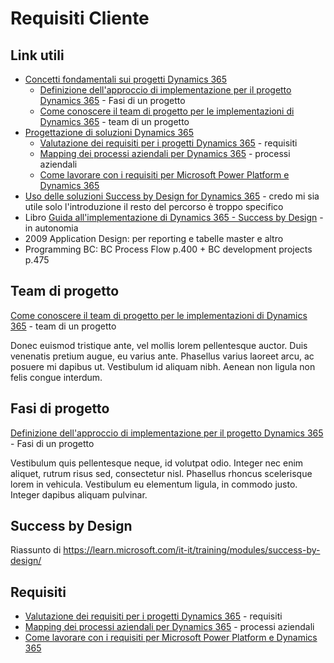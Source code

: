 
# Requisiti Cliente

## Link utili
- [Concetti fondamentali sui progetti Dynamics 365](https://learn.microsoft.com/it-it/training/paths/learn-fundamentals-dynamics-365-projects/)
    - [Definizione dell'approccio di implementazione per il progetto Dynamics 365](https://learn.microsoft.com/it-it/training/modules/determine-implementation-approach-dynamics-365/) - Fasi di un progetto
    - [Come conoscere il team di progetto per le implementazioni di Dynamics 365](https://learn.microsoft.com/it-it/training/modules/project-team-dynamics-365-implementation/) - team di un progetto
- [Progettazione di soluzioni Dynamics 365](https://learn.microsoft.com/it-it/training/paths/design-dynamics-365-solutions/)
    - [Valutazione dei requisiti per i progetti Dynamics 365](https://learn.microsoft.com/it-it/training/modules/evaluate-requirements-dynamics-365-projects/) - requisiti
    - [Mapping dei processi aziendali per Dynamics 365](https://learn.microsoft.com/it-it/training/modules/business-process-mapping-dynamics-365/) - processi aziendali
    - [Come lavorare con i requisiti per Microsoft Power Platform e Dynamics 365](https://learn.microsoft.com/it-it/training/modules/work-with-requirements/)    
- [Uso delle soluzioni Success by Design for Dynamics 365](https://learn.microsoft.com/it-it/training/paths/use-success-design/) - credo mi sia utile solo l'introduzione il resto del percorso è troppo specifico
- Libro [Guida all'implementazione di Dynamics 365 - Success by Design](https://www.d365implementationguide.com/books/asvr/#p=i/?azure-portal=true) - in autonomia
- 2009 Application Design: per reporting e tabelle master e altro
- Programming BC: BC Process Flow p.400 + BC development projects p.475


## Team di progetto

[Come conoscere il team di progetto per le implementazioni di Dynamics 365](https://learn.microsoft.com/it-it/training/modules/project-team-dynamics-365-implementation/) - team di un progetto

Donec euismod tristique ante, vel mollis lorem pellentesque auctor. Duis venenatis pretium augue, eu varius ante. Phasellus varius laoreet arcu, ac posuere mi dapibus ut. Vestibulum id aliquam nibh. Aenean non ligula non felis congue interdum.

## Fasi di progetto

[Definizione dell'approccio di implementazione per il progetto Dynamics 365](https://learn.microsoft.com/it-it/training/modules/determine-implementation-approach-dynamics-365/) - Fasi di un progetto

Vestibulum quis pellentesque neque, id volutpat odio. Integer nec enim aliquet, rutrum risus sed, consectetur nisl. Phasellus rhoncus scelerisque lorem in vehicula. Vestibulum eu elementum ligula, in commodo justo. Integer dapibus aliquam pulvinar.

## Success by Design
Riassunto di https://learn.microsoft.com/it-it/training/modules/success-by-design/

## Requisiti

- [Valutazione dei requisiti per i progetti Dynamics 365](https://learn.microsoft.com/it-it/training/modules/evaluate-requirements-dynamics-365-projects/) - requisiti
- [Mapping dei processi aziendali per Dynamics 365](https://learn.microsoft.com/it-it/training/modules/business-process-mapping-dynamics-365/) - processi aziendali
- [Come lavorare con i requisiti per Microsoft Power Platform e Dynamics 365](https://learn.microsoft.com/it-it/training/modules/work-with-requirements/)    